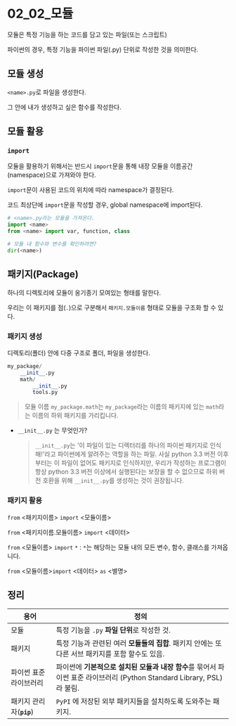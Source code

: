 # 02_02_모듈

모듈은 특정 기능을 하는 코드를 담고 있는 파일(또는 스크립트)

파이썬의 경우, 특정 기능을 파이썬 파일(.py) 단위로 작성한 것을 의미한다.



## 모듈 생성

`<name>.py`로 파일을 생성한다.

그 안에 내가 생성하고 싶은 함수를 작성한다.



## 모듈 활용

### `import`

모듈을 활용하기 위해서는 반드시 `import`문을 통해 내장 모듈을 이름공간(namespace)으로 가져와야 한다.

`import`문이 사용된 코드의 위치에 따라 namespace가 결정된다.

코드 최상단에 `import`문을 작성할 경우, global namespace에 import된다. 

```python
# <name>.py라는 모듈을 가져온다.
import <name>
from <name> import var, function, class

# 모듈 내 함수와 변수를 확인하려면?
dir(<name>)
```



## 패키지(Package)

하나의 디렉토리에 모듈이 옹기종기 모여있는 형태를 말한다.

우리는 이 패키지를 점(`.`)으로 구분해서 `패키지.모듈이름` 형태로 모듈을 구조화 할 수 있다.



### 패키지 생성

디렉토리(폴더) 안에 다중 구조로 폴더, 파일을 생성한다. 

```python
my_package/
    __init__.py
    math/
        __init__.py
        tools.py  
```

> 모듈 이름 `my_package.math`는 `my_package`라는 이름의 패키지에 있는 `math`라는 이름의 하위 패키지를 가리킵니다.

- `__init__.py` 는 무엇인가?

  > `__init__.py`는 '이 파일이 있는 디렉터리를 하나의 파이썬 패키지로 인식해!'라고 파이썬에게 알려주는 역할을 하는 파일. 사실 python 3.3 버전 이후부터는 이 파일이 없어도 패키지로 인식하지만, 우리가 작성하는 프로그램이 항상 python 3.3 버전 이상에서 실행된다는 보장을 할 수 없으므로 하위 버전 호환을 위해 `__init__.py`를 생성하는 것이 권장됩니다.



### 패키지 활용

`from` <패키지이름> `import` <모듈이름>

`from` <패키지이름.모듈이름> `import` <데이터>

`from` <모듈이름> `import` `*` : `*`는 해당하는 모듈 내의 모든 변수, 함수, 클래스를 가져옵니다.

`from` <모듈이름>`import` <데이터> `as` <별명>



## 정리

| 용어                     | 정의                                                         |
| ------------------------ | ------------------------------------------------------------ |
| 모듈                     | 특정 기능을 `.py` **파일 단위**로 작성한 것.                 |
| 패키지                   | 특정 기능과 관련된 여러 **모듈들의 집합**. 패키지 안에는 또다른 서브 패키지를 포함 할수도 있음. |
| 파이썬 표준 라이브러리   | 파이썬에 **기본적으로 설치된 모듈과 내장 함수**를 묶어서 파이썬 표준 라이브러리 (Python Standard Library, PSL) 라 불림. |
| 패키지 관리자(**`pip`**) | `PyPI` 에 저장된 외부 패키지들을 설치하도록 도와주는 패키지. |

